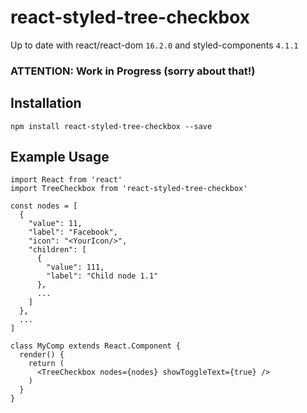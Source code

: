 react-styled-tree-checkbox
============

Up to date with react/react-dom `16.2.0` and styled-components `4.1.1`

### ATTENTION: Work in Progress (sorry about that!)

## Installation

`npm install react-styled-tree-checkbox --save`

## Example Usage

    import React from 'react'
    import TreeCheckbox from 'react-styled-tree-checkbox'

    const nodes = [
      {
        "value": 11,
        "label": "Facebook",
        "icon": "<YourIcon/>",
        "children": [
          {
            "value": 111,
            "label": "Child node 1.1"
          },
          ...
        ]
      },
      ...
    ]

    class MyComp extends React.Component {
      render() {
        return (
          <TreeCheckbox nodes={nodes} showToggleText={true} />
        )
      }
    }
